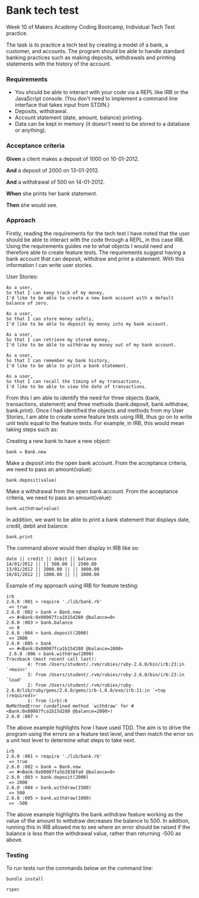 # Bank tech test

Week 10 of Makers Academy Coding Bootcamp, Individual Tech Test practice.

The task is to practice a tech test by creating a model of a bank, a customer, and accounts. The program should be able to handle standard banking practices such as making deposits, withdrawals and printing statements with the history of the account.

### Requirements

* You should be able to interact with your code via a REPL like IRB or the JavaScript console.  (You don't need to implement a command line interface that takes input from STDIN.)
* Deposits, withdrawal.
* Account statement (date, amount, balance) printing.
* Data can be kept in memory (it doesn't need to be stored to a database or anything).

### Acceptance criteria

**Given** a client makes a deposit of 1000 on 10-01-2012.

**And** a deposit of 2000 on 13-01-2012.

**And** a withdrawal of 500 on 14-01-2012.

**When** she prints her bank statement.

**Then** she would see.

### Approach

Firstly, reading the requirements for the tech test I have noted that the user should be able to interact with the code through a REPL, in this case IRB. Using the requirements guides me to what objects I would need and therefore able to create feature tests. The requirements suggest having a bank account that can deposit, withdraw and print a statement. With this information I can write user stories.

User Stories:
```
As a user,
So that I can keep track of my money,
I'd like to be able to create a new bank account with a default balance of zero.
```
```
As a user,
So that I can store money safely,
I'd like to be able to deposit my money into my bank account.
```
```
As a user,
So that I can retrieve my stored money,
I'd like to be able to withdraw my money out of my bank account.
```
```
As a user,
So that I can remember my bank history,
I'd like to be able to print a bank statement.
```
```
As a user,
So that I can recall the timing of my transactions,
I'd like to be able to view the date of transactions.
```

From this I am able to identify the need for three objects (bank, transactions, statement) and three methods (bank.deposit, bank.withdraw, bank.print). Once I had identified the objects and methods from my User Stories, I am able to create some feature tests using IRB, thus go on to write unit tests equal to the feature tests.
For example, in IRB, this would mean taking steps such as:

Creating a new bank to have a new object:
```
bank = Bank.new
```
Make a deposit into the open bank account. From the acceptance criteria, we need to pass an amount(value):
```
bank.deposit(value)
```
Make a withdrawal from the open bank account. From the acceptance criteria, we need to pass an amount(value):
```
bank.withdraw(value)
```
In addition, we want to be able to print a bank statement that displays date, credit, debit and balance:
```
bank.print
```
The command above would then display in IRB like so:
```
date || credit || debit || balance
14/01/2012 || || 500.00 || 2500.00
13/01/2012 || 2000.00 || || 3000.00
10/01/2012 || 1000.00 || || 1000.00
```

Example of my approach using IRB for feature testing:

```
irb
2.6.0 :001 > require './lib/bank.rb'
 => true
2.6.0 :002 > bank = Bank.new
 => #<Bank:0x00007fca1b15d280 @balance=0>
2.6.0 :003 > bank.balance
 => 0
2.6.0 :004 > bank.deposit(2000)
 => 2000
2.6.0 :005 > bank
 => #<Bank:0x00007fca1b15d280 @balance=2000>
 2.6.0 :006 > bank.withdraw(2000)
Traceback (most recent call last):
        4: from /Users/student/.rvm/rubies/ruby-2.6.0/bin/irb:23:in `<main>'
        3: from /Users/student/.rvm/rubies/ruby-2.6.0/bin/irb:23:in `load'
        2: from /Users/student/.rvm/rubies/ruby-2.6.0/lib/ruby/gems/2.6.0/gems/irb-1.0.0/exe/irb:11:in `<top (required)>'
        1: from (irb):6
NoMethodError (undefined method `withdraw' for #<Bank:0x00007fca1b15d280 @balance=2000>)
2.6.0 :007 >
```
The above example highlights how I have used TDD. The aim is to drive the program using the errors on a feature test level, and then match the error on a unit test level to determine what steps to take next.
```
irb
2.6.0 :001 > require './lib/bank.rb'
 => true
2.6.0 :002 > bank = Bank.new
 => #<Bank:0x00007fa5b3838fa0 @balance=0>
2.6.0 :003 > bank.deposit(2000)
 => 2000
2.6.0 :004 > bank.withdraw(1500)
 => 500
2.6.0 :005 > bank.withdraw(1000)
 => -500
 ```
 The above example highlights the bank.withdraw feature working as the value of the amount to withdraw decreases the balance to 500. In addition, running this in IRB allowed me to see where an error should be raised if the balance is less than the withdrawal value, rather than returning -500 as above.

### Testing

To run tests run the commands below on the command line:
```
bundle install
```
```
rspec
```

